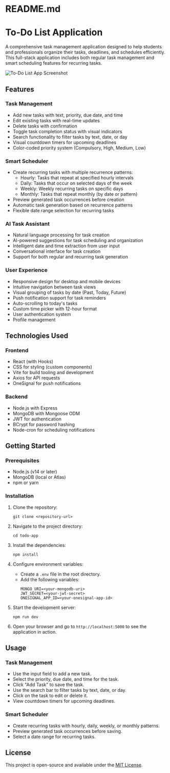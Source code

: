 # README.md

# To-Do List Application

A comprehensive task management application designed to help students and professionals organize their tasks, deadlines, and schedules efficiently. This full-stack application includes both regular task management and smart scheduling features for recurring tasks.

![To-Do List App Screenshot](https://todo-app.kundanprojects.space/screenshot.png)

## Features

### Task Management
- Add new tasks with text, priority, due date, and time
- Edit existing tasks with real-time updates
- Delete tasks with confirmation
- Toggle task completion status with visual indicators
- Search functionality to filter tasks by text, date, or day
- Visual countdown timers for upcoming deadlines
- Color-coded priority system (Compulsory, High, Medium, Low)

### Smart Scheduler
- Create recurring tasks with multiple recurrence patterns:
  - Hourly: Tasks that repeat at specified hourly intervals
  - Daily: Tasks that occur on selected days of the week
  - Weekly: Weekly recurring tasks on specific days
  - Monthly: Tasks that repeat monthly (by date or pattern)
- Preview generated task occurrences before creation
- Automatic task generation based on recurrence patterns
- Flexible date range selection for recurring tasks

### AI Task Assistant
- Natural language processing for task creation
- AI-powered suggestions for task scheduling and organization
- Intelligent date and time extraction from user input
- Conversational interface for task creation
- Support for both regular and recurring task generation

### User Experience
- Responsive design for desktop and mobile devices
- Intuitive navigation between task views
- Visual grouping of tasks by date (Past, Today, Future)
- Push notification support for task reminders
- Auto-scrolling to today's tasks
- Custom time picker with 12-hour format
- User authentication system
- Profile management

## Technologies Used

### Frontend
- React (with Hooks)
- CSS for styling (custom components)
- Vite for build tooling and development
- Axios for API requests
- OneSignal for push notifications

### Backend
- Node.js with Express
- MongoDB with Mongoose ODM
- JWT for authentication
- BCrypt for password hashing
- Node-cron for scheduling notifications

## Getting Started

### Prerequisites
- Node.js (v14 or later)
- MongoDB (local or Atlas)
- npm or yarn

### Installation

1. Clone the repository:
   ```
   git clone <repository-url>
   ```

2. Navigate to the project directory:
   ```
   cd todo-app
   ```

3. Install the dependencies:
   ```
   npm install
   ```

4. Configure environment variables:
   - Create a `.env` file in the root directory.
   - Add the following variables:
     ```
     MONGO_URI=<your-mongodb-uri>
     JWT_SECRET=<your-jwt-secret>
     ONESIGNAL_APP_ID=<your-onesignal-app-id>
     ```

5. Start the development server:
   ```
   npm run dev
   ```

6. Open your browser and go to `http://localhost:5000` to see the application in action.

## Usage

### Task Management
- Use the input field to add a new task.
- Select the priority, due date, and time for the task.
- Click "Add Task" to save the task.
- Use the search bar to filter tasks by text, date, or day.
- Click on the task to edit or delete it.
- View countdown timers for upcoming deadlines.

### Smart Scheduler
- Create recurring tasks with hourly, daily, weekly, or monthly patterns.
- Preview generated task occurrences before saving.
- Select a date range for recurring tasks.

## License

This project is open-source and available under the [MIT License](LICENSE).